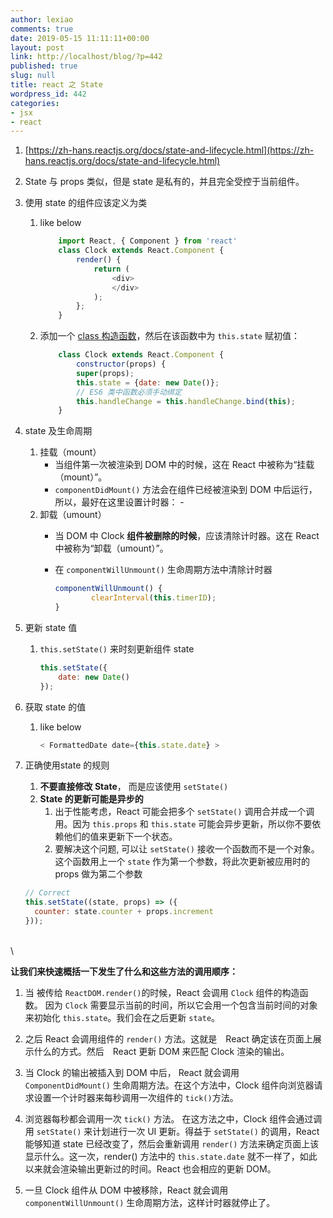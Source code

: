 ```yaml
---
author: lexiao
comments: true
date: 2019-05-15 11:11:11+00:00
layout: post
link: http://localhost/blog/?p=442
published: true
slug: null
title: react 之 State
wordpress_id: 442
categories:
- jsx
- react
---
```



1. [https://zh-hans.reactjs.org/docs/state-and-lifecycle.html](https://zh-hans.reactjs.org/docs/state-and-lifecycle.html)
2. State 与 props 类似，但是 state 是私有的，并且完全受控于当前组件。
3. 使用 state 的组件应该定义为类
    1. like below

        ```js
            import React, { Component } from 'react'
            class Clock extends React.Component {
                render() {
                    return (
                        <div>
                        </div>
                    );
                };
            }
        ```

    2. 添加一个 [class 构造函数](https://developer.mozilla.org/en/docs/Web/JavaScript/Reference/Classes#Constructor)，然后在该函数中为 `this.state` 赋初值：

        ```js
            class Clock extends React.Component {
                constructor(props) {
                super(props);
                this.state = {date: new Date()};
                // ES6 类中函数必须手动绑定
                this.handleChange = this.handleChange.bind(this);
            }
        ```

4. state 及生命周期
    1. 挂载（mount）
        - 当组件第一次被渲染到 DOM 中的时候，这在 React 中被称为“挂载（mount）”。
        - `componentDidMount()` 方法会在组件已经被渲染到 DOM     中后运行，所以，最好在这里设置计时器：            -
    2.  卸载（umount）
        - 当 DOM 中 Clock **组件被删除的时候**，应该清除计时器。这在 React     中被称为“卸载（umount）”。
        - 在 `componentWillUnmount()` 生命周期方法中清除计时器

            ```js
            componentWillUnmount() {
                    clearInterval(this.timerID);
            }
            ```

5. 更新 state 值
    1. `this.setState()` 来时刻更新组件 state

        ```js
        this.setState({
            date: new Date()
        });
        ```

6. 获取 state 的值
    1. like below

        ```js
        < FormattedDate date={this.state.date} >
        ```

7. 正确使用state 的规则
    1. **不要直接修改 State**，  而是应该使用 `setState()`
    2. **State 的更新可能是异步的**
        1. 出于性能考虑，React 可能会把多个 `setState()` 调用合并成一个调用。因为 `this.props` 和 `this.state` 可能会异步更新，所以你不要依赖他们的值来更新下一个状态。
        2. 要解决这个问题, 可以让 `setState()` 接收一个函数而不是一个对象。这个函数用上一个 `state` 作为第一个参数，将此次更新被应用时的 props 做为第二个参数

    ```js
    // Correct
    this.setState((state, props) => ({
      counter: state.counter + props.increment
    }));
    ```


  \
  \

**让我们来快速概括一下发生了什么和这些方法的调用顺序：**

1. 当  被传给 `ReactDOM.render()`的时候，React 会调用 `Clock` 组件的构造函数。 因为 `Clock` 需要显示当前的时间，所以它会用一个包含当前时间的对象来初始化 `this.state`。我们会在之后更新 `state`。

2. 之后 React 会调用组件的 `render()` 方法。这就是　React 确定该在页面上展示什么的方式。然后　React 更新 DOM 来匹配 Clock 渲染的输出。

3. 当 Clock 的输出被插入到 DOM 中后， React 就会调用 `ComponentDidMount()` 生命周期方法。在这个方法中，Clock 组件向浏览器请求设置一个计时器来每秒调用一次组件的 `tick()`方法。

4. 浏览器每秒都会调用一次 `tick()` 方法。 在这方法之中，Clock 组件会通过调用 `setState()` 来计划进行一次 UI 更新。得益于 `setState()` 的调用，React 能够知道 state 已经改变了，然后会重新调用 `render()` 方法来确定页面上该显示什么。这一次，render() 方法中的 `this.state.date` 就不一样了，如此以来就会渲染输出更新过的时间。React 也会相应的更新 DOM。

5. 一旦 Clock 组件从 DOM 中被移除，React 就会调用 `componentWillUnmount()` 生命周期方法，这样计时器就停止了。
